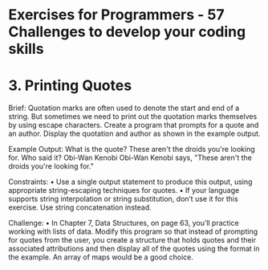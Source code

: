 # Exercises for Programmers - 57 Challenges to develop your coding skills

# 3. Printing Quotes

Brief:
Quotation marks are often used to denote the start and end
of a string. But sometimes we need to print out the quotation
marks themselves by using escape characters.
Create a program that prompts for a quote and an author.
Display the quotation and author as shown in the example
output.

Example Output:
What is the quote? These aren't the droids you're looking for.
Who said it? Obi-Wan Kenobi
Obi-Wan Kenobi says, "These aren't the droids
you're looking for."

Constraints:
• Use a single output statement to produce this output,
using appropriate string-escaping techniques for quotes.
• If your language supports string interpolation or string
substitution, don’t use it for this exercise. Use string
concatenation instead.

Challenge:
• In Chapter 7, Data Structures, on page 63, you’ll practice
working with lists of data. Modify this program so that
instead of prompting for quotes from the user, you create a structure that holds quotes and their associated
attributions and then display all of the quotes using the
format in the example. An array of maps would be a
good choice.
